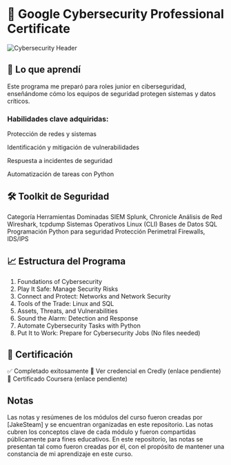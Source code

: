 # 🔐 Google Cybersecurity Professional Certificate
![Cybersecurity Header](https://img.freepik.com/free-vector/cyber-security-concept_23-2148532225.jpg)

## 🎯 Lo que aprendí
Este programa me preparó para roles junior en ciberseguridad, enseñándome cómo los equipos de seguridad protegen sistemas y datos críticos.

### Habilidades clave adquiridas:
Protección de redes y sistemas

 Identificación y mitigación de vulnerabilidades

 Respuesta a incidentes de seguridad

 Automatización de tareas con Python

## 🛠️ Toolkit de Seguridad
Categoría	Herramientas Dominadas
SIEM	Splunk, Chronicle
Análisis de Red	Wireshark, tcpdump
Sistemas Operativos	Linux (CLI)
Bases de Datos	SQL
Programación	Python para seguridad
Protección Perimetral	Firewalls, IDS/IPS

## 📈 Estructura del Programa
1. Foundations of Cybersecurity
2. Play It Safe: Manage Security Risks
3. Connect and Protect: Networks and Network Security
4. Tools of the Trade: Linux and SQL
5. Assets, Threats, and Vulnerabilities
6. Sound the Alarm: Detection and Response
7. Automate Cybersecurity Tasks with Python
8. Put It to Work: Prepare for Cybersecurity Jobs (No files needed)

## 🏅 Certificación
✅ Completado exitosamente
📜 Ver credencial en Credly (enlace pendiente)
📜 Certificado Coursera (enlace pendiente)

## Notas

Las notas y resúmenes de los módulos del curso fueron creadas por [JakeSteam] y se encuentran organizadas en este repositorio. Las notas cubren los conceptos clave de cada módulo y fueron compartidas públicamente para fines educativos. En este repositorio, las notas se presentan tal como fueron creadas por él, con el propósito de mantener una constancia de mi aprendizaje en este curso.

